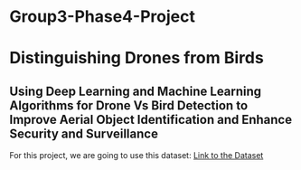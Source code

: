 # Group3-Phase4-Project
# Distinguishing Drones from Birds
## Using Deep Learning and Machine Learning Algorithms for Drone Vs Bird Detection to Improve Aerial Object Identification and Enhance Security and Surveillance

For this project, we are going to use this dataset: [Link to the Dataset](https://drive.google.com/file/d/1oP-uGOs-W9vcij1BZdpNRux7gjlsaF7U/view?usp=sharing)
